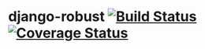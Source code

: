 # django-robust [![Build Status](https://travis-ci.org/barbuza/django-robust.svg?branch=master)](https://travis-ci.org/barbuza/django-robust) [![Coverage Status](https://coveralls.io/repos/github/barbuza/django-robust/badge.svg?branch=master)](https://coveralls.io/github/barbuza/django-robust?branch=master)
